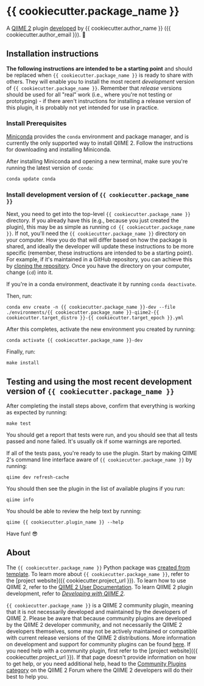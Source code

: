 # {{ cookiecutter.package_name }}

A [QIIME 2](https://qiime2.org) plugin [developed](https://develop.qiime2.org) by {{ cookiecutter.author_name }} ({{ cookiecutter.author_email }}). 🔌

## Installation instructions

**The following instructions are intended to be a starting point** and should be replaced when `{{ cookiecutter.package_name }}` is ready to share with others.
They will enable you to install the most recent *development* version of `{{ cookiecutter.package_name }}`.
Remember that *release* versions should be used for all "real" work (i.e., where you're not testing or prototyping) - if there aren't instructions for installing a release version of this plugin, it is probably not yet intended for use in practice.

### Install Prerequisites

[Miniconda](https://conda.io/miniconda.html) provides the `conda` environment and package manager, and is currently the only supported way to install QIIME 2.
Follow the instructions for downloading and installing Miniconda.

After installing Miniconda and opening a new terminal, make sure you're running the latest version of `conda`:

```bash
conda update conda
```

###  Install development version of `{{ cookiecutter.package_name }}`

Next, you need to get into the top-level `{{ cookiecutter.package_name }}` directory.
If you already have this (e.g., because you just created the plugin), this may be as simple as running `cd {{ cookiecutter.package_name }}`.
If not, you'll need the `{{ cookiecutter.package_name }}` directory on your computer.
How you do that will differ based on how the package is shared, and ideally the developer will update these instructions to be more specific (remember, these instructions are intended to be a starting point).
For example, if it's maintained in a GitHub repository, you can achieve this by [cloning the repository](https://docs.github.com/en/repositories/creating-and-managing-repositories/cloning-a-repository).
Once you have the directory on your computer, change (`cd`) into it.

If you're in a conda environment, deactivate it by running `conda deactivate`.


Then, run:

```shell
conda env create -n {{ cookiecutter.package_name }}-dev --file ./environments/{{ cookiecutter.package_name }}-qiime2-{{ cookiecutter.target_distro }}-{{ cookiecutter.target_epoch }}.yml
```

After this completes, activate the new environment you created by running:

```shell
conda activate {{ cookiecutter.package_name }}-dev
```

Finally, run:

```shell
make install
```

## Testing and using the most recent development version of `{{ cookiecutter.package_name }}`

After completing the install steps above, confirm that everything is working as expected by running:

```shell
make test
```

You should get a report that tests were run, and you should see that all tests passed and none failed.
It's usually ok if some warnings are reported.

If all of the tests pass, you're ready to use the plugin.
Start by making QIIME 2's command line interface aware of `{{ cookiecutter.package_name }}` by running:

```shell
qiime dev refresh-cache
```

You should then see the plugin in the list of available plugins if you run:

```shell
qiime info
```

You should be able to review the help text by running:

```shell
qiime {{ cookiecutter.plugin_name }} --help
```

Have fun! 😎

## About

The `{{ cookiecutter.package_name }}` Python package was [created from template](https://develop.qiime2.org/en/latest/plugins/tutorials/create-from-template.html).
To learn more about `{{ cookiecutter.package_name }}`, refer to the [project website]({{ cookiecutter.project_url }}).
To learn how to use QIIME 2, refer to the [QIIME 2 User Documentation](https://docs.qiime2.org).
To learn QIIME 2 plugin development, refer to [*Developing with QIIME 2*](https://develop.qiime2.org).

`{{ cookiecutter.package_name }}` is a QIIME 2 community plugin, meaning that it is not necessarily developed and maintained by the developers of QIIME 2.
Please be aware that because community plugins are developed by the QIIME 2 developer community, and not necessarily the QIIME 2 developers themselves, some may not be actively maintained or compatible with current release versions of the QIIME 2 distributions.
More information on development and support for community plugins can be found [here](https://library.qiime2.org).
If you need help with a community plugin, first refer to the [project website]({{ cookiecutter.project_url }}).
If that page doesn't provide information on how to get help, or you need additional help, head to the [Community Plugins category](https://forum.qiime2.org/c/community-contributions/community-plugins/14) on the QIIME 2 Forum where the QIIME 2 developers will do their best to help you.
